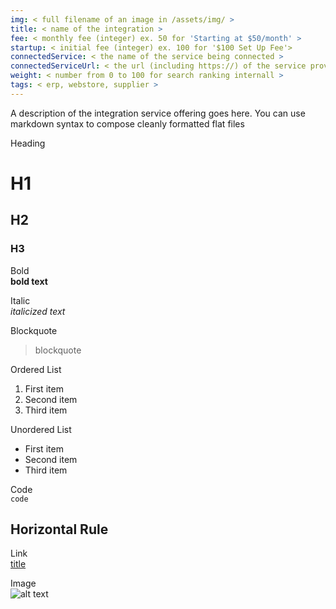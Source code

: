 ```yaml
---
img: < full filename of an image in /assets/img/ >
title: < name of the integration >
fee: < monthly fee (integer) ex. 50 for 'Starting at $50/month' >
startup: < initial fee (integer) ex. 100 for '$100 Set Up Fee'>
connectedService: < the name of the service being connected >
connectedServiceUrl: < the url (including https://) of the service provider >
weight: < number from 0 to 100 for search ranking internall >
tags: < erp, webstore, supplier >
---
```


A description of the integration service offering goes here. You can use markdown syntax to compose cleanly formatted flat files

Heading	        
# H1
## H2
### H3

Bold	        
**bold text**

Italic	        
*italicized text*

Blockquote	    
> blockquote

Ordered List	
1. First item
2. Second item
3. Third item

Unordered List	
- First item
- Second item
- Third item

Code	
`code`

Horizontal Rule	
---

Link	
[title](https://www.example.com)

Image	
![alt text](image.jpg)